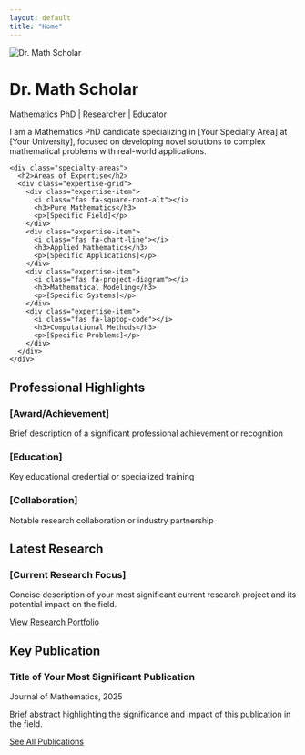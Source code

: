 ```yaml
---
layout: default
title: "Home"
---
```


<div class="professional-profile fade-in">
  <div class="profile-header">
    <img src="{{ site.baseurl }}/assets/images/profile.jpg" alt="Dr. Math Scholar" class="profile-image">
    <div class="profile-title">
      <h1>Dr. Math Scholar</h1>
      <p class="designation">Mathematics PhD | Researcher | Educator</p>
    </div>
  </div>
  
  <div class="professional-bio">
    <p>I am a Mathematics PhD candidate specializing in [Your Specialty Area] at [Your University], focused on developing novel solutions to complex mathematical problems with real-world applications.</p>
    
    <div class="specialty-areas">
      <h2>Areas of Expertise</h2>
      <div class="expertise-grid">
        <div class="expertise-item">
          <i class="fas fa-square-root-alt"></i>
          <h3>Pure Mathematics</h3>
          <p>[Specific Field]</p>
        </div>
        <div class="expertise-item">
          <i class="fas fa-chart-line"></i>
          <h3>Applied Mathematics</h3>
          <p>[Specific Applications]</p>
        </div>
        <div class="expertise-item">
          <i class="fas fa-project-diagram"></i>
          <h3>Mathematical Modeling</h3>
          <p>[Specific Systems]</p>
        </div>
        <div class="expertise-item">
          <i class="fas fa-laptop-code"></i>
          <h3>Computational Methods</h3>
          <p>[Specific Problems]</p>
        </div>
      </div>
    </div>
  </div>
  
  <div class="career-highlights">
    <h2>Professional Highlights</h2>
    <div class="highlights-grid">
      <div class="highlight-item">
        <div class="highlight-icon"><i class="fas fa-award"></i></div>
        <div class="highlight-content">
          <h3>[Award/Achievement]</h3>
          <p>Brief description of a significant professional achievement or recognition</p>
        </div>
      </div>
      <div class="highlight-item">
        <div class="highlight-icon"><i class="fas fa-graduation-cap"></i></div>
        <div class="highlight-content">
          <h3>[Education]</h3>
          <p>Key educational credential or specialized training</p>
        </div>
      </div>
      <div class="highlight-item">
        <div class="highlight-icon"><i class="fas fa-users"></i></div>
        <div class="highlight-content">
          <h3>[Collaboration]</h3>
          <p>Notable research collaboration or industry partnership</p>
        </div>
      </div>
    </div>
  </div>
  
  <div class="latest-research">
    <h2>Latest Research</h2>
    <div class="research-card">
      <h3>[Current Research Focus]</h3>
      <p>Concise description of your most significant current research project and its potential impact on the field.</p>
      <a href="{{ site.baseurl }}/research" class="research-link">View Research Portfolio <i class="fas fa-arrow-right"></i></a>
    </div>
  </div>
  
  <div class="key-publication">
    <h2>Key Publication</h2>
    <div class="publication-highlight">
      <h3>Title of Your Most Significant Publication</h3>
      <p class="pub-meta">Journal of Mathematics, 2025</p>
      <p class="pub-abstract">Brief abstract highlighting the significance and impact of this publication in the field.</p>
      <a href="{{ site.baseurl }}/research" class="publication-link">See All Publications <i class="fas fa-arrow-right"></i></a>
    </div>
  </div>
</div>
